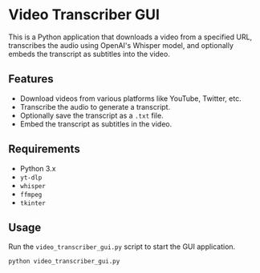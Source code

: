 # Video Transcriber GUI

This is a Python application that downloads a video from a specified URL, transcribes the audio using OpenAI's Whisper model, and optionally embeds the transcript as subtitles into the video.

## Features

- Download videos from various platforms like YouTube, Twitter, etc.
- Transcribe the audio to generate a transcript.
- Optionally save the transcript as a `.txt` file.
- Embed the transcript as subtitles in the video.

## Requirements

- Python 3.x
- `yt-dlp`
- `whisper`
- `ffmpeg`
- `tkinter`

## Usage

Run the `video_transcriber_gui.py` script to start the GUI application.

```bash
python video_transcriber_gui.py
